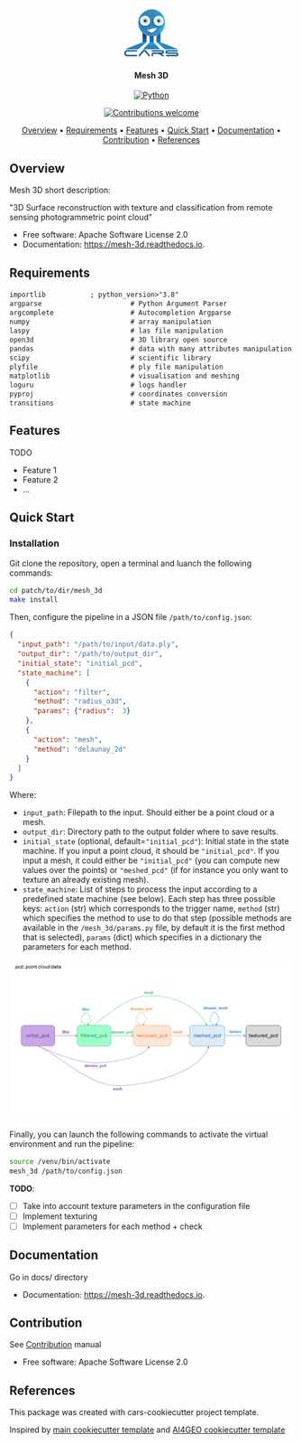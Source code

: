 <div align="center">
  <a href="https://gitlab.cnes.fr/cars/mesh_3d"><img src="docs/source/images/picto_transparent.png" alt="CARS" title="CARS"  width="20%"></a>

<h4>Mesh 3D</h4>

[![Python](https://img.shields.io/badge/python-v3.6+-blue.svg)](https://www.python.org/downloads/release/python-360/)

[![Contributions welcome](https://img.shields.io/badge/contributions-welcome-orange.svg)](CONTRIBUTING.md)

<p>
  <a href="#overview">Overview</a> •
  <a href="#requirements">Requirements</a> •
  <a href="#features">Features</a> •
  <a href="#quick-start">Quick Start</a> •
  <a href="#documentation">Documentation</a> •
  <a href="#contribution">Contribution</a> •
  <a href="#references">References</a>
</p>
</div>

## Overview

Mesh 3D short description:

"3D Surface reconstruction with texture and classification from remote sensing photogrammetric point cloud"


* Free software: Apache Software License 2.0
* Documentation: https://mesh-3d.readthedocs.io.


## Requirements

    importlib           ; python_version>"3.8"
    argparse                      # Python Argument Parser
    argcomplete                   # Autocompletion Argparse
    numpy                         # array manipulation
    laspy                         # las file manipulation
    open3d                        # 3D library open source
    pandas                        # data with many attributes manipulation
    scipy                         # scientific library
    plyfile                       # ply file manipulation
    matplotlib                    # visualisation and meshing
    loguru                        # logs handler
    pyproj                        # coordinates conversion
    transitions                   # state machine

## Features

TODO

- Feature 1
- Feature 2
- ...

## Quick Start

### Installation
Git clone the repository, open a terminal and luanch the following commands:
```bash
cd patch/to/dir/mesh_3d
make install
```

Then, configure the pipeline in a JSON file `/path/to/config.json`:
```json
{
  "input_path": "/path/to/input/data.ply",
  "output_dir": "/path/to/output_dir",
  "initial_state": "initial_pcd",
  "state_machine": [
    {
      "action": "filter",
      "method": "radius_o3d",
      "params": {"radius":  3}
    },
    {
      "action": "mesh",
      "method": "delaunay_2d"
    }
  ]
}
```

Where:
* `input_path`: Filepath to the input. Should either be a point cloud or a mesh.
* `output_dir`: Directory path to the output folder where to save results.
* `initial_state` (optional, default=`"initial_pcd"`): Initial state in the state machine. If you input a point cloud, it should be `"initial_pcd"`.
If you input a mesh, it could either be `"initial_pcd"` (you can compute new values over the points) or `"meshed_pcd"` (if for instance you only want to texture an already existing mesh).
* `state_machine`: List of steps to process the input according to a predefined state machine (see below). Each step has three possible keys:
`action` (str) which corresponds to the trigger name, `method` (str) which specifies the method to use to do that step (possible methods are available in the `/mesh_3d/params.py` file, by default it is the first method that is selected),
`params` (dict) which specifies in a dictionary the parameters for each method.
<img src="fig_state_machine.png">


Finally, you can launch the following commands to activate the virtual environment and run the pipeline:
```bash
source /venv/bin/activate
mesh_3d /path/to/config.json
```

**TODO**:
* [ ] Take into account texture parameters in the configuration file
* [ ] Implement texturing
* [ ] Implement parameters for each method + check

## Documentation

Go in docs/ directory


* Documentation: https://mesh-3d.readthedocs.io.


## Contribution

See [Contribution](CONTRIBUTING.md) manual


* Free software: Apache Software License 2.0


## References

This package was created with cars-cookiecutter project template.

Inspired by [main cookiecutter template](https://github.com/audreyfeldroy/cookiecutter-pypackage) and 
[AI4GEO cookiecutter template](https://gitlab.cnes.fr/ai4geo/lot2/cookiecutter-python)